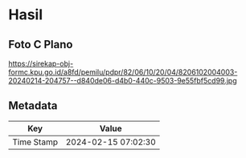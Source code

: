# Hasil

## Foto C Plano

https://sirekap-obj-formc.kpu.go.id/a8fd/pemilu/pdpr/82/06/10/20/04/8206102004003-20240214-204757--d840de06-d4b0-440c-9503-9e55fbf5cd99.jpg


## Metadata

| Key        | Value               |
| ---------- | ------------------- |
| Time Stamp | 2024-02-15 07:02:30 |



